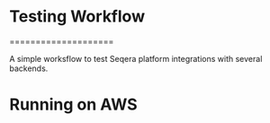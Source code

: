 # Testing Workflow
====================

A simple worksflow to test Seqera platform integrations with several backends. 


# Running on AWS 